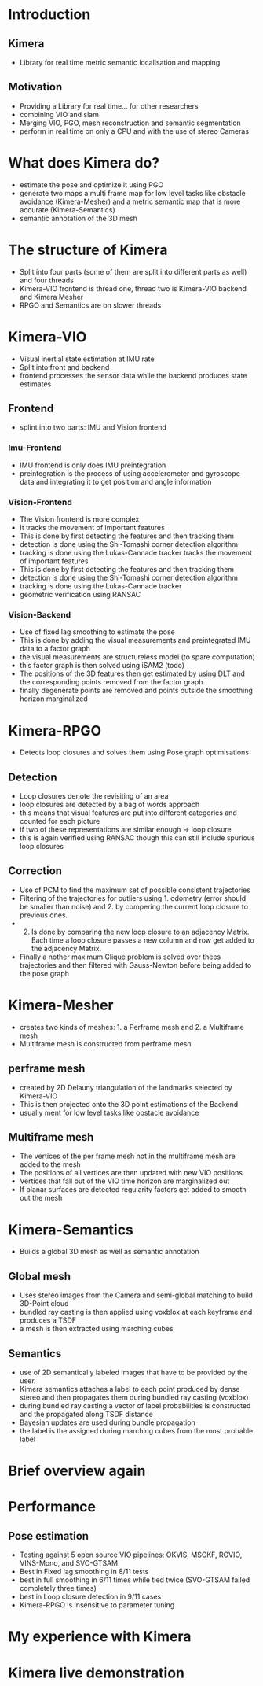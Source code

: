 # Introduction 
## Kimera 
- Library for real time metric semantic localisation and mapping
## Motivation 
- Providing a Library for real time... for other researchers 
- combining VIO and slam
- Merging VIO, PGO, mesh reconstruction and semantic segmentation
- perform in real time on only a CPU and with the use of stereo Cameras


# What does Kimera do? 
- estimate the pose and optimize it using PGO
- generate two maps a multi frame map for low level tasks like obstacle avoidance (Kimera-Mesher) and a metric semantic map that is more accurate (Kimera-Semantics)
- semantic annotation of the 3D mesh

# The structure of Kimera
- Split into four parts (some of them are split into different parts as well) and four threads 
- Kimera-VIO frontend is thread one, thread two is Kimera-VIO backend and Kimera Mesher
- RPGO and Semantics are on slower threads

# Kimera-VIO
- Visual inertial state estimation at IMU rate
- Split into front and backend 
- frontend processes the sensor data while the backend produces state estimates
## Frontend 
- splint into two parts: IMU and Vision frontend
### Imu-Frontend
- IMU frontend is only does IMU preintegration 
- preintegration is the process of using accelerometer and gyroscope data and integrating it to get position and angle information
### Vision-Frontend
- The Vision frontend is more complex 
- It tracks the movement of important features
- This is done by first detecting the features and then tracking them 
- detection is done using the Shi-Tomashi corner detection algorithm 
- tracking is done using the Lukas-Cannade tracker  tracks the movement of important features
- This is done by first detecting the features and then tracking them 
- detection is done using the Shi-Tomashi corner detection algorithm 
- tracking is done using the Lukas-Cannade tracker 
- geometric verification using RANSAC

### Vision-Backend
- Use of fixed lag smoothing to estimate the pose
- This is done by adding the visual measurements and preintegrated IMU data to a factor graph
- the visual measurements are structureless model (to spare computation)
- this factor graph is then solved using iSAM2 (todo)
- The positions of the 3D features then get estimated by using DLT and the corresponding points removed from the factor graph
- finally degenerate points are removed and points outside the smoothing horizon marginalized
# Kimera-RPGO
- Detects loop closures and solves them using Pose graph optimisations
## Detection
- Loop closures denote the revisiting of an area
- loop closures are detected by a bag of words approach 
- this means that visual features are put into different categories and counted for each picture
- if two of these representations are similar enough -> loop closure
- this is again verified using RANSAC though this can still include spurious loop closures
## Correction 
- Use of PCM to find the maximum set of possible consistent trajectories
- Filtering of the trajectories for outliers using 1. odometry (error should be smaller than noise)
and 2. by compering the current loop closure to previous ones. 
- 2. Is done by comparing the new loop closure to an adjacency Matrix. Each time a loop closure passes a new column and row get added to the adjacency Matrix.
- Finally a nother maximum Clique problem is solved over thees trajectories and then filtered with Gauss-Newton before being added to the pose graph

# Kimera-Mesher
- creates two kinds of meshes: 1. a Perframe mesh and 2. a Multiframe mesh
- Multiframe mesh is constructed from perframe mesh
## perframe mesh
- created by 2D Delauny triangulation of the landmarks selected by Kimera-VIO 
- This is then projected onto the 3D point estimations of the Backend 
- usually ment for low level tasks like obstacle avoidance
## Multiframe mesh
- The vertices of the per frame mesh not in the multiframe mesh are added to the mesh
- The positions of all vertices are then updated with new VIO positions
- Vertices that fall out of the VIO time horizon are marginalized out
- If planar surfaces are detected regularity factors get added to smooth out the mesh

# Kimera-Semantics 
- Builds a global 3D mesh as well as semantic annotation
## Global mesh
- Uses stereo images from the Camera and semi-global matching to build 3D-Point cloud
- bundled ray casting is then applied using voxblox at each keyframe and produces a TSDF
- a mesh is then extracted using marching cubes
## Semantics 
- use of 2D semantically labeled images that have to be provided by the user. 
- Kimera semantics attaches a label to each point produced by dense stereo and then propagates them during bundled ray casting (voxblox)
- during bundled ray casting a vector of label probabilities is constructed and the propagated along TSDF distance 
- Bayesian updates are used during bundle propagation
- the label is the assigned during marching cubes from the most probable label 

# Brief overview again 

# Performance 
## Pose estimation 
- Testing against 5 open source VIO pipelines: OKVIS, MSCKF,
ROVIO, VINS-Mono, and SVO-GTSAM
- Best in Fixed lag smoothing in 8/11 tests 
- best in full smoothing in 6/11 times while tied twice (SVO-GTSAM failed completely three times)
- best in Loop closure detection in 9/11 cases 
- Kimera-RPGO is insensitive to parameter tuning 

# My experience with Kimera 

# Kimera live demonstration 

